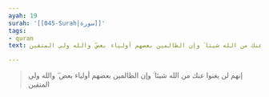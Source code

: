```yaml
---
ayah: 19
surah: '[[045-Surah|سورة]]'
tags:
- quran
text: إنهم لن يغنوا عنك من الله شيئا ۚ وإن الظالمين بعضهم أولياء بعض ۖ والله ولي المتقين

---
```

> إنهم لن يغنوا عنك من الله شيئا ۚ وإن الظالمين بعضهم أولياء بعض ۖ والله ولي المتقين
